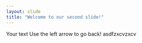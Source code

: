 ```yaml
---
layout: slide
title: "Welcome to our second slide!"
---
```

Your text
Use the left arrow to go back!
asdfzxcvzxcv
